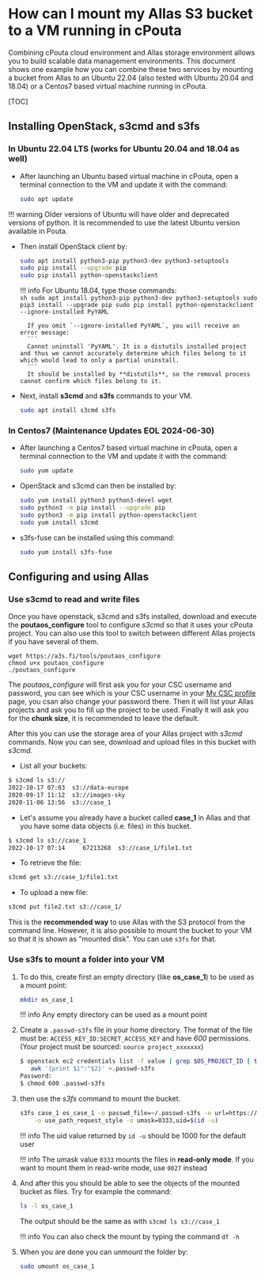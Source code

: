 # How can I mount my Allas S3 bucket to a VM running in cPouta

Combining cPouta cloud environment and Allas storage environment allows you to build scalable data management environments. This document shows one example how you can combine these two services by mounting a bucket from Allas to an Ubuntu 22.04 (also tested with Ubuntu 20.04 and 18.04) or a Centos7 based virtual machine running in cPouta.

[TOC]

## Installing OpenStack, s3cmd and s3fs

### In Ubuntu 22.04 LTS (works for Ubuntu 20.04 and 18.04 as well)

* After launching an Ubuntu based virtual machine in cPouta, open a terminal connection to the VM and update it with the command:

	```sh
	sudo apt update
	```

!!! warning
    Older versions of Ubuntu will have older and deprecated versions of python. It is recommended to use the latest Ubuntu version available in Pouta.

* Then install OpenStack client by:

	```sh
	sudo apt install python3-pip python3-dev python3-setuptools
	sudo pip install --upgrade pip
	sudo pip install python-openstackclient
	```

	!!! info
		For Ubuntu 18.04, type those commands:  
		```sh
		sudo apt install python3-pip python3-dev python3-setuptools
		sudo pip3 install --upgrade pip
		sudo pip install python-openstackclient --ignore-installed PyYAML
		```
		
		If you omit `--ignore-installed PyYAML`, you will receive an error message:  
		```
		Cannot uninstall 'PyYAML'. It is a distutils installed project and thus we cannot accurately determine which files belong to it which would lead to only a partial uninstall.
		```
		It should be installed by **distutils**, so the removal process cannot confirm which files belong to it.

* Next, install  **s3cmd** and **s3fs** commands to your VM.

	```sh
	sudo apt install s3cmd s3fs
	```

### In Centos7 (Maintenance Updates EOL 2024-06-30)

* After launching a Centos7 based virtual machine in cPouta, open a terminal connection to the VM and update it with the command:

	```sh
	sudo yum update
	```

* OpenStack and s3cmd can then be installed by:

	```sh
	sudo yum install python3 python3-devel wget
	sudo python3 -m pip install --upgrade pip
	sudo python3 -m pip install python-openstackclient
	sudo yum install s3cmd
	```

* s3fs-fuse can be installed using this command:

	```sh
	sudo yum install s3fs-fuse
	```

## Configuring and using Allas

### Use s3cmd to read and write files

Once you have openstack, s3cmd and s3fs installed, download and execute the **poutaos_configure** tool to configure _s3cmd_ so that it uses your cPouta project. You can also use this tool to switch between different Allas projects 
if you have several of them.

```
wget https://a3s.fi/tools/poutaos_configure
chmod u+x poutaos_configure
./poutaos_configure
```

The _poutaos_configure_ will first ask you for your CSC username and password, you can see which is your CSC username in your [My CSC profile](https://my.csc.fi/profile) page, you csan also change your password there. Then it will list your Allas projects and ask you to fill up the project to be used. Finally it will ask you for the **chunk size**, it is recommended to leave the default.

After this you can use the storage area of your Allas project with _s3cmd_ commands. Now you can see, download and upload files in this bucket with _s3cmd_.

* List all your buckets:

```sh
$ s3cmd ls s3://
2022-10-17 07:03  s3://data-europe
2020-09-17 11:12  s3://images-sky
2020-11-06 13:56  s3://case_1
```

* Let's assume you already have a bucket called **case_1** in Allas and that you have some data objects (i.e. files) in this bucket.

```sh
$ s3cmd ls s3://case_1
2022-10-17 07:14     67213268  s3://case_1/file1.txt
```

* To retrieve the file:

```sh
s3cmd get s3://case_1/file1.txt
```

* To upload a new file:

```sh
s3cmd put file2.txt s3://case_1/
```

This is the **recommended way** to use Allas with the S3 protocol from the command line. However, it is also possible to mount the bucket to your VM so that it is shown as  "mounted disk". You can use `s3fs` for that.

### Use s3fs to mount a folder into your VM


1. To do this, create first an empty directory (like **os_case_1**) to be used as a mount point:

	```sh
	mkdir os_case_1
	```

	!!! info
	    Any empty directory can be used as a mount point

1. Create a `.passwd-s3fs` file in your home directory. The format of the file must be: `ACCESS_KEY_ID:SECRET_ACCESS_KEY` and have _600_ permissions. (Your project must be sourced: `source project_xxxxxxx`)

	```sh
	$ openstack ec2 credentials list -f value | grep $OS_PROJECT_ID | tail -1 |\
	   awk '{print $1":"$2}' >.passwd-s3fs
	Password:
	$ chmod 600 .passwd-s3fs
	```

1. then use the _s3fs_ command to mount the bucket.

	```sh
	s3fs case_1 os_case_1 -o passwd_file=~/.passwd-s3fs -o url=https://a3s.fi/ \
		-o use_path_request_style -o umask=0333,uid=$(id -u)
	```

	!!! info 
	    The uid value returned by `id -u` should be 1000 for the default user

	!!! info
	    The umask value `0333` mounts the files in **read-only mode**. If you want to mount them in read-write mode, use `0027` instead

1. And after this you should be able to see the objects of the mounted bucket as files. Try for example the command:

	```sh
	ls -l os_case_1
	```

	The output should be the same as with `s3cmd ls s3://case_1`

	!!! info 
	    You can also check the mount by typing the command `df -h`

1. When you are done you can unmount the folder by:

	```sh
	sudo umount os_case_1
	```
